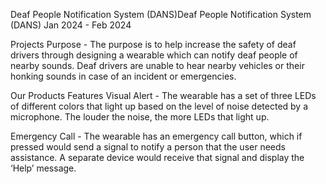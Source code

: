 Deaf People Notification System (DANS)Deaf People Notification System (DANS)
Jan 2024 - Feb 2024

Projects Purpose - The purpose is to help increase the safety of deaf drivers through designing a wearable which can notify deaf people of nearby sounds. Deaf drivers are unable to hear nearby vehicles or their honking sounds in case of an incident or emergencies.

Our Products Features
Visual Alert - The wearable has a set of three LEDs of different colors that light up based on the level of noise detected by a microphone. The louder the noise, the more LEDs that light up. 

Emergency Call - The wearable has an emergency call button, which if pressed would send a signal to notify a person that the user needs assistance. A separate device would receive that signal and display the ‘Help’ message.

